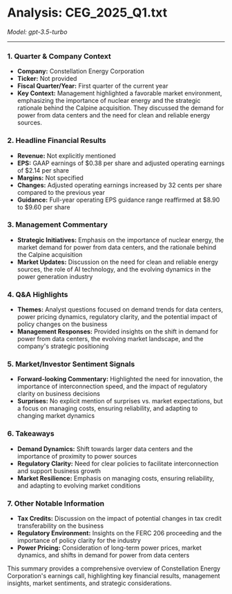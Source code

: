 # Analysis: CEG_2025_Q1.txt

*Model: gpt-3.5-turbo*

---

### 1. Quarter & Company Context
- **Company:** Constellation Energy Corporation
- **Ticker:** Not provided
- **Fiscal Quarter/Year:** First quarter of the current year
- **Key Context:** Management highlighted a favorable market environment, emphasizing the importance of nuclear energy and the strategic rationale behind the Calpine acquisition. They discussed the demand for power from data centers and the need for clean and reliable energy sources.

### 2. Headline Financial Results
- **Revenue:** Not explicitly mentioned
- **EPS:** GAAP earnings of $0.38 per share and adjusted operating earnings of $2.14 per share
- **Margins:** Not specified
- **Changes:** Adjusted operating earnings increased by 32 cents per share compared to the previous year
- **Guidance:** Full-year operating EPS guidance range reaffirmed at $8.90 to $9.60 per share

### 3. Management Commentary
- **Strategic Initiatives:** Emphasis on the importance of nuclear energy, the market demand for power from data centers, and the rationale behind the Calpine acquisition
- **Market Updates:** Discussion on the need for clean and reliable energy sources, the role of AI technology, and the evolving dynamics in the power generation industry

### 4. Q&A Highlights
- **Themes:** Analyst questions focused on demand trends for data centers, power pricing dynamics, regulatory clarity, and the potential impact of policy changes on the business
- **Management Responses:** Provided insights on the shift in demand for power from data centers, the evolving market landscape, and the company's strategic positioning

### 5. Market/Investor Sentiment Signals
- **Forward-looking Commentary:** Highlighted the need for innovation, the importance of interconnection speed, and the impact of regulatory clarity on business decisions
- **Surprises:** No explicit mention of surprises vs. market expectations, but a focus on managing costs, ensuring reliability, and adapting to changing market dynamics

### 6. Takeaways
- **Demand Dynamics:** Shift towards larger data centers and the importance of proximity to power sources
- **Regulatory Clarity:** Need for clear policies to facilitate interconnection and support business growth
- **Market Resilience:** Emphasis on managing costs, ensuring reliability, and adapting to evolving market conditions

### 7. Other Notable Information
- **Tax Credits:** Discussion on the impact of potential changes in tax credit transferability on the business
- **Regulatory Environment:** Insights on the FERC 206 proceeding and the importance of policy clarity for the industry
- **Power Pricing:** Consideration of long-term power prices, market dynamics, and shifts in demand for power from data centers

This summary provides a comprehensive overview of Constellation Energy Corporation's earnings call, highlighting key financial results, management insights, market sentiments, and strategic considerations.